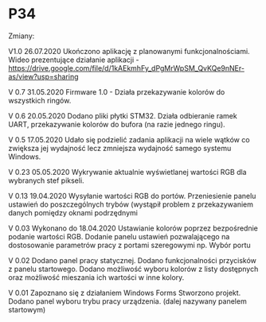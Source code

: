# P34
Zmiany:

V1.0 26.07.2020
Ukończono aplikację z planowanymi funkcjonalnościami.
Wideo prezentujące działanie aplikacji - https://drive.google.com/file/d/1kAEkmhFy_dPgMrWpSM_QvKQe9nNEr-as/view?usp=sharing

V 0.7 31.05.2020
Firmware 1.0 - Działa przekazywanie kolorów do wszystkich ringów.

V 0.6 20.05.2020
Dodano pliki płytki STM32. Działa odbieranie ramek UART, przekazywanie kolorów do bufora (na razie jednego ringu).

V 0.5 17.05.2020
Udało się podzielić zadania aplikacji na wiele wątków co zwiększa jej wydajność lecz zmniejsza wydajność samego systemu Windows.

V 0.23 05.05.2020
Wykrywanie aktualnie wyświetlanej wartości RGB dla wybranych stef pikseli.

V 0.13 19.04.2020
Wysyłanie wartości RGB do portów.
Przeniesienie panelu ustawień do poszczególnych trybów (wystąpił problem z przekazywaniem danych pomiędzy oknami podrzędnymi 

V 0.03 Wykonano do 18.04.2020
Ustawianie kolorów poprzez bezpośrednie podanie wartości RGB.
Dodanie panelu ustawień pozwalającego na dostosowanie parametrów pracy z portami szeregowymi np. Wybór portu

V 0.02
Dodano panel pracy statycznej.
Dodano funkcjonalności przycisków z panelu startowego.
Dodano możliwość wyboru kolorów z listy dostępnych oraz możliwość mieszania ich wartości w inne kolory.

V 0.01 
Zapoznano się z działaniem Windows Forms 
Stworzono projekt.
Dodano panel wyboru trybu pracy urządzenia. (dalej nazywany panelem startowym)
